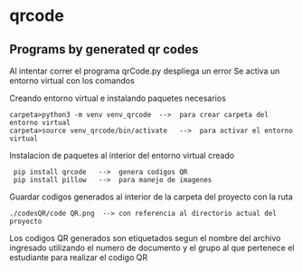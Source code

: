 # qrcode
## Programs by generated qr codes

Al intentar correr el programa qrCode.py despliega un error
Se activa un entorno virtual con los comandos

Creando entorno virtual e instalando paquetes necesarios

    carpeta>python3 -m venv venv_qrcode  -->  para crear carpeta del entorno virtual
    carpeta>source venv_qrcode/bin/activate   -->  para activar el entorno virtual

Instalacion de paquetes al interior del entorno virtual creado

     pip install qrcode   -->  genera codigos QR 
     pip install pillow   -->  para manejo de imagenes

Guardar codigos generados al interior de la carpeta del proyecto con la ruta

    ./codesQR/code QR.png  --> con referencia al directorio actual del proyecto

Los codigos QR generados son etiquetados segun el nombre del archivo ingresado utilizando el numero de documento y el grupo al que pertenece el estudiante para realizar el codigo QR
